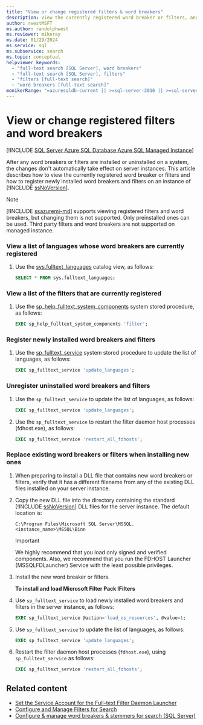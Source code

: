```yaml
---
title: "View or change registered filters & word breakers"
description: View the currently registered word breaker or filters, and register newly installed word breakers and filters.
author: rwestMSFT
ms.author: randolphwest
ms.reviewer: mikeray
ms.date: 01/29/2024
ms.service: sql
ms.subservice: search
ms.topic: conceptual
helpviewer_keywords:
  - "full-text search [SQL Server], word breakers"
  - "full-text search [SQL Server], filters"
  - "filters [full-text search]"
  - "word breakers [full-text search]"
monikerRange: "=azuresqldb-current || >=sql-server-2016 || >=sql-server-linux-2017 || =azuresqldb-mi-current"
---
```

# View or change registered filters and word breakers

[!INCLUDE [SQL Server Azure SQL Database Azure SQL Managed Instance](../../includes/applies-to-version/sql-asdb-asdbmi.md)]

After any word breakers or filters are installed or uninstalled on a system, the changes don't automatically take effect on server instances. This article describes how to view the currently registered word breaker or filters and how to register newly installed word breakers and filters on an instance of [!INCLUDE [ssNoVersion](../../includes/ssnoversion-md.md)].

  > [!NOTE]  
  > [!INCLUDE [ssazuremi-md](../../includes/ssazuremi-md.md)] supports viewing registered filters and word breakers, but changing them is not supported. Only preinstalled ones can be used. Third party filters and word breakers are not supported on managed instance.

### View a list of languages whose word breakers are currently registered

1. Use the [sys.fulltext_languages](../system-catalog-views/sys-fulltext-languages-transact-sql.md) catalog view, as follows:

    ```sql
    SELECT * FROM sys.fulltext_languages;
    ```

### View a list of the filters that are currently registered

1. Use the [sp_help_fulltext_system_components](../system-stored-procedures/sp-help-fulltext-system-components-transact-sql.md) system stored procedure, as follows:

    ```sql
    EXEC sp_help_fulltext_system_components 'filter';
    ```

### Register newly installed word breakers and filters

1. Use the [sp_fulltext_service](../system-stored-procedures/sp-fulltext-service-transact-sql.md) system stored procedure to update the list of languages, as follows:

    ```sql
    EXEC sp_fulltext_service 'update_languages';
    ```

### Unregister uninstalled word breakers and filters

1. Use the `sp_fulltext_service` to update the list of languages, as follows:

    ```sql
    EXEC sp_fulltext_service 'update_languages';
    ```

1. Use the `sp_fulltext_service` to restart the filter daemon host processes (fdhost.exe), as follows:

    ```sql
    EXEC sp_fulltext_service 'restart_all_fdhosts';
    ```

### Replace existing word breakers or filters when installing new ones

1. When preparing to install a DLL file that contains new word breakers or filters, verify that it has a different filename from any of the existing DLL files installed on your server instance.

1. Copy the new DLL file into the directory containing the standard [!INCLUDE [ssNoVersion](../../includes/ssnoversion-md.md)] DLL files for the server instance. The default location is:

   `C:\Program Files\Microsoft SQL Server\MSSQL.<instance_name>\MSSQL\Binn`

   > [!IMPORTANT]  
   > We highly recommend that you load only signed and verified components. Also, we recommend that you run the FDHOST Launcher (MSSQLFDLauncher) Service with the least possible privileges.

1. Install the new word breaker or filters.

   **To install and load Microsoft Filter Pack IFilters**

1. Use `sp_fulltext_service` to load newly installed word breakers and filters in the server instance, as follows:

   ```sql
   EXEC sp_fulltext_service @action='load_os_resources', @value=1;
   ```

1. Use `sp_fulltext_service` to update the list of languages, as follows:

   ```sql
   EXEC sp_fulltext_service 'update_languages';
   ```

1. Restart the filter daemon host processes (`fdhost.exe`), using `sp_fulltext_service` as follows:

   ```sql
   EXEC sp_fulltext_service 'restart_all_fdhosts';
   ```

## Related content

- [Set the Service Account for the Full-text Filter Daemon Launcher](set-the-service-account-for-the-full-text-filter-daemon-launcher.md)
- [Configure and Manage Filters for Search](configure-and-manage-filters-for-search.md)
- [Configure & manage word breakers & stemmers for search (SQL Server)](configure-and-manage-word-breakers-and-stemmers-for-search.md)
